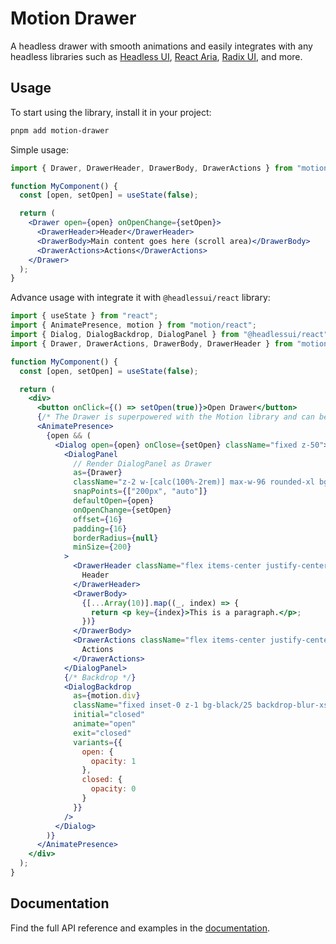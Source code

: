# Motion Drawer

A headless drawer with smooth animations and easily integrates with any headless
libraries such as [Headless UI](https://headlessui.com),
[React Aria](https://react-spectrum.adobe.com/react-aria/),
[Radix UI](https://radix-ui.com), and more.
## Usage

To start using the library, install it in your project:

```bash
pnpm add motion-drawer
```

Simple usage:

```jsx
import { Drawer, DrawerHeader, DrawerBody, DrawerActions } from "motion-drawer";

function MyComponent() {
  const [open, setOpen] = useState(false);

  return (
    <Drawer open={open} onOpenChange={setOpen}>
      <DrawerHeader>Header</DrawerHeader>
      <DrawerBody>Main content goes here (scroll area)</DrawerBody>
      <DrawerActions>Actions</DrawerActions>
    </Drawer>
  );
}
```

Advance usage with integrate it with `@headlessui/react` library:

```jsx
import { useState } from "react";
import { AnimatePresence, motion } from "motion/react";
import { Dialog, DialogBackdrop, DialogPanel } from "@headlessui/react";
import { Drawer, DrawerActions, DrawerBody, DrawerHeader } from "motion-drawer";

function MyComponent() {
  const [open, setOpen] = useState(false);

  return (
    <div>
      <button onClick={() => setOpen(true)}>Open Drawer</button>
      {/* The Drawer is superpowered with the Motion library and can be used inside AnimatePresence */}
      <AnimatePresence>
        {open && (
          <Dialog open={open} onClose={setOpen} className="fixed z-50">
            <DialogPanel
              // Render DialogPanel as Drawer
              as={Drawer}
              className="z-2 w-[calc(100%-2rem)] max-w-96 rounded-xl bg-neutral-800 text-white"
              snapPoints={["200px", "auto"]}
              defaultOpen={open}
              onOpenChange={setOpen}
              offset={16}
              padding={16}
              borderRadius={null}
              minSize={200}
            >
              <DrawerHeader className="flex items-center justify-center border-b bg-neutral-800 p-4">
                Header
              </DrawerHeader>
              <DrawerBody>
                {[...Array(10)].map((_, index) => {
                  return <p key={index}>This is a paragraph.</p>;
                })}
              </DrawerBody>
              <DrawerActions className="flex items-center justify-center border-t bg-neutral-800 p-4 pb-6">
                Actions
              </DrawerActions>
            </DialogPanel>
            {/* Backdrop */}
            <DialogBackdrop
              as={motion.div}
              className="fixed inset-0 z-1 bg-black/25 backdrop-blur-xs"
              initial="closed"
              animate="open"
              exit="closed"
              variants={{
                open: {
                  opacity: 1
                },
                closed: {
                  opacity: 0
                }
              }}
            />
          </Dialog>
        )}
      </AnimatePresence>
    </div>
  );
}
```

## Documentation

Find the full API reference and examples in the [documentation](https://motion-drawer.vercel.app).
